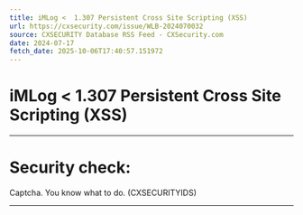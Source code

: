 ```yaml
---
title: iMLog <  1.307 Persistent Cross Site Scripting (XSS)
url: https://cxsecurity.com/issue/WLB-2024070032
source: CXSECURITY Database RSS Feed - CXSecurity.com
date: 2024-07-17
fetch_date: 2025-10-06T17:40:57.151972
---
```


# iMLog <  1.307 Persistent Cross Site Scripting (XSS)

---

# Security check:

Captcha. You know what to do. (CXSECURITYIDS)

---